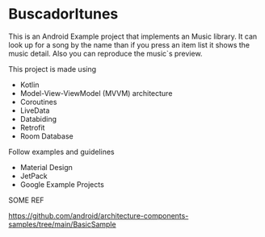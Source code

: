# BuscadorItunes

This is an Android Example project that implements an Music library. It can look up for a song by the name than if you press an item list it shows the music detail. Also you can reproduce the music`s preview. 


This project is made using 
- Kotlin
- Model-View-ViewModel (MVVM) architecture
- Coroutines
- LiveData
- Databiding
- Retrofit
- Room Database

Follow examples and guidelines
- Material Design
- JetPack 
- Google Example Projects

SOME REF

https://github.com/android/architecture-components-samples/tree/main/BasicSample
